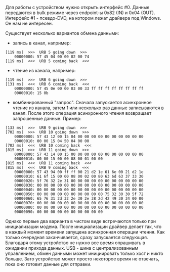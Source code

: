 Для работы с устройством нужно открыть интерфейс #0. Данные передаются в bulk режиме через endpoint-ы 0x82 (IN) и 0x04 (OUT). Интерфейс #1 - псевдо-DVD, на котором лежат драйвера под Windows. Он нам не интересен.

Существует несколько вариантов обмена данными:

  * запись в канал, например:

```
[119 ms]  >>>  URB 5 going down  >>>
    00000000: 57 45 04 00 00 02 00 74
[119 ms]  <<<  URB 5 coming back  <<<
```

  * чтение из канала, например:

```
[119 ms]  >>>  URB 6 going down  >>>
[131 ms]  <<<  URB 6 coming back  <<<
    00000000: 57 45 0e 00 00 03 00 33 ff ff ff ff ff ff ff ff
    00000010: 15 0b
```

  * комбинированный "запрос". Сначала запускается асинхронное чтение из канала, затем 1 или несколько раз данные записываются в канал. После этого операция асинхронного чтения возвращает запрошенные данные. Пример:

```
[133 ms]  >>>  URB 9 going down  >>>
[702 ms]  >>>  URB 10 going down  >>>
    00000000: 57 43 12 00 15 04 00 00 00 00 00 00 00 00 00 00
    00000010: 00 00 15 04 50 04 00 00
[702 ms]  <<<  URB 10 coming back  <<<
[815 ms]  >>>  URB 11 going down  >>>
    00000000: 57 43 14 00 15 00 00 00 00 00 00 00 00 00 00 00
    00000010: 00 00 15 00 00 08 00 01 00 00
[815 ms]  <<<  URB 11 coming back  <<<
[815 ms]  <<<  URB 9 coming back  <<<
    00000000: 57 43 94 00 ff ff 00 21 d2 1e 61 6e 00 21 d2 1e
    00000010: 61 6f 15 00 00 08 00 02 00 80 63 6d 63 37 33 30
    00000020: 5f 76 32 2e 31 00 00 00 00 00 00 00 00 00 00 00
    00000030: 00 00 00 00 00 00 00 00 00 00 00 00 00 00 00 00
    00000040: 00 00 00 00 00 00 00 00 00 00 00 00 00 00 00 00
    00000050: 00 00 00 00 00 00 00 00 00 00 75 32 30 30 5f 72
    00000060: 65 76 31 2d 32 2e 30 2e 38 2d 42 49 30 34 00 00
    00000070: 00 00 00 00 00 00 00 00 00 00 00 00 00 00 00 00
    00000080: 00 00 00 00 00 00 00 00 00 00 00 00 00 00 00 00
    00000090: 00 00 00 00 00 00 00 00 00 00
```

Однако первые два варианта в чистом виде встречаются только при инициализации модема. После инициализации драйвер делает так, что в каждый момент времени запущена асинхронная операции чтения. Как только очередная заканчивается, сразу запускается следующая. Благодаря этому устройство не нужно все время опрашивать в ожидании прихода данных. USB - шина с централизованным управлением, обмен данными может инициировать только хост и никто больше. Зато устройство может просто некоторое время не отвечать, пока оно готовит данные для отправки.